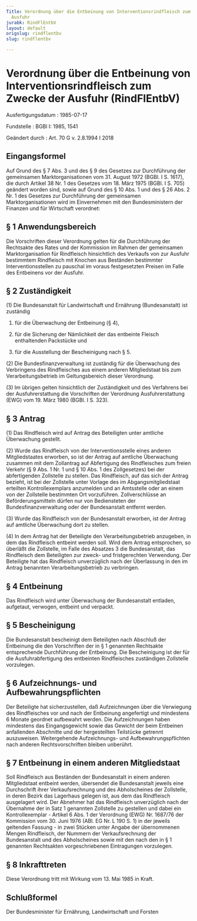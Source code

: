 ```yaml
---
Title: Verordnung über die Entbeinung von Interventionsrindfleisch zum Zwecke der
  Ausfuhr
jurabk: RindFlEntbV
layout: default
origslug: rindflentbv
slug: rindflentbv

---
```


# Verordnung über die Entbeinung von Interventionsrindfleisch zum Zwecke der Ausfuhr (RindFlEntbV)

Ausfertigungsdatum
:   1985-07-17

Fundstelle
:   BGBl I: 1985, 1541

Geändert durch
:   Art. 70 G v. 2.8.1994 I 2018

## Eingangsformel

Auf Grund des § 7 Abs. 3 und des § 9 des Gesetzes zur Durchführung der
gemeinsamen Marktorganisationen vom 31. August 1972 (BGBl. I S. 1617),
die durch Artikel 38 Nr. 1 des Gesetzes vom 18. März 1975 (BGBl. I S.
705) geändert worden sind, sowie auf Grund des § 10 Abs. 1 und des §
26 Abs. 2 Nr. 1 des Gesetzes zur Durchführung der gemeinsamen
Marktorganisationen wird im Einvernehmen mit den Bundesministern der
Finanzen und für Wirtschaft verordnet:

## § 1 Anwendungsbereich

Die Vorschriften dieser Verordnung gelten für die Durchführung der
Rechtsakte des Rates und der Kommission im Rahmen der gemeinsamen
Marktorganisation für Rindfleisch hinsichtlich des Verkaufs von zur
Ausfuhr bestimmtem Rindfleisch mit Knochen aus Beständen bestimmter
Interventionsstellen zu pauschal im voraus festgesetzten Preisen im
Falle des Entbeinens vor der Ausfuhr.

## § 2 Zuständigkeit

(1) Die Bundesanstalt für Landwirtschaft und Ernährung (Bundesanstalt)
ist zuständig

1.  für die Überwachung der Entbeinung (§ 4),


2.  für die Sicherung der Nämlichkeit der das entbeinte Fleisch
    enthaltenden Packstücke und


3.  für die Ausstellung der Bescheinigung nach § 5.




(2) Die Bundesfinanzverwaltung ist zuständig für die Überwachung des
Verbringens des Rindfleisches aus einem anderen Mitgliedstaat bis zum
Verarbeitungsbetrieb im Geltungsbereich dieser Verordnung.

(3) Im übrigen gelten hinsichtlich der Zuständigkeit und des
Verfahrens bei der Ausfuhrerstattung die Vorschriften der
Verordnung Ausfuhrerstattung (EWG) vom 19. März 1980 (BGBl. I S. 323).

## § 3 Antrag

(1) Das Rindfleisch wird auf Antrag des Beteiligten unter amtliche
Überwachung gestellt.

(2) Wurde das Rindfleisch von der Interventionsstelle eines anderen
Mitgliedstaates erworben, so ist der Antrag auf amtliche Überwachung
zusammen mit dem Zollantrag auf Abfertigung des Rindfleisches zum
freien Verkehr (§ 9 Abs. 1 Nr. 1 und § 10 Abs. 1 des Zollgesetzes) bei
der abfertigenden Zollstelle zu stellen. Das Rindfleisch, auf das sich
der Antrag bezieht, ist bei der Zollstelle unter Vorlage des im
Abgangsmitgliedstaat erteilten Kontrollexemplars anzumelden und an
Amtsstelle oder an einem von der Zollstelle bestimmten Ort
vorzuführen. Zollverschlüsse an Beförderungsmitteln dürfen nur von
Bediensteten der Bundesfinanzverwaltung oder der Bundesanstalt
entfernt werden.

(3) Wurde das Rindfleisch von der Bundesanstalt erworben, ist der
Antrag auf amtliche Überwachung dort zu stellen.

(4) In dem Antrag hat der Beteiligte den Verarbeitungsbetrieb
anzugeben, in dem das Rindfleisch entbeint werden soll. Wird dem
Antrag entsprochen, so überläßt die Zollstelle, im Falle des Absatzes
3 die Bundesanstalt, das Rindfleisch dem Beteiligten zur zweck- und
fristgerechten Verwendung. Der Beteiligte hat das Rindfleisch
unverzüglich nach der Überlassung in den im Antrag benannten
Verarbeitungsbetrieb zu verbringen.

## § 4 Entbeinung

Das Rindfleisch wird unter Überwachung der Bundesanstalt entladen,
aufgetaut, verwogen, entbeint und verpackt.

## § 5 Bescheinigung

Die Bundesanstalt bescheinigt dem Beteiligten nach Abschluß der
Entbeinung die den Vorschriften der in § 1 genannten Rechtsakte
entsprechende Durchführung der Entbeinung. Die Bescheinigung ist der
für die Ausfuhrabfertigung des entbeinten Rindfleisches zuständigen
Zollstelle vorzulegen.

## § 6 Aufzeichnungs- und Aufbewahrungspflichten

Der Beteiligte hat sicherzustellen, daß Aufzeichnungen über die
Verwiegung des Rindfleisches vor und nach der Entbeinung angefertigt
und mindestens 6 Monate geordnet aufbewahrt werden. Die Aufzeichnungen
haben mindestens das Eingangsgewicht sowie das Gewicht der beim
Entbeinen anfallenden Abschnitte und der hergestellten Teilstücke
getrennt auszuweisen. Weitergehende Aufzeichnungs- und
Aufbewahrungspflichten nach anderen Rechtsvorschriften bleiben
unberührt.

## § 7 Entbeinung in einem anderen Mitgliedstaat

Soll Rindfleisch aus Beständen der Bundesanstalt in einem anderen
Mitgliedstaat entbeint werden, übersendet die Bundesanstalt jeweils
eine Durchschrift ihrer Verkaufsrechnung und des Abholscheines der
Zollstelle, in deren Bezirk das Lagerhaus gelegen ist, aus dem das
Rindfleisch ausgelagert wird. Der Abnehmer hat das Rindfleisch
unverzüglich nach der Übernahme der in Satz 1 genannten Zollstelle zu
gestellen und dabei ein Kontrollexemplar - Artikel 6 Abs. 1 der
Verordnung (EWG) Nr. 1687/76 der Kommission vom 30. Juni 1976 (ABl. EG
Nr. L 190 S. 1) in der jeweils geltenden Fassung - in zwei Stücken
unter Angabe der übernommenen Mengen Rindfleisch, der Nummern der
Verkaufsrechnung der Bundesanstalt und des Abholscheines sowie mit den
nach den in § 1 genannten Rechtsakten vorgeschriebenen Eintragungen
vorzulegen.

## § 8 Inkrafttreten

Diese Verordnung tritt mit Wirkung vom 13. Mai 1985 in Kraft.

## Schlußformel

Der Bundesminister für Ernährung, Landwirtschaft und Forsten

